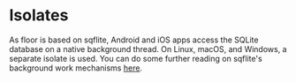 # Isolates

As floor is based on sqflite, Android and iOS apps access the SQLite database on a native background thread.
On Linux, macOS, and Windows, a separate isolate is used.
You can do some further reading on sqflite's background work mechanisms [here](https://github.com/tekartik/sqflite/blob/master/sqflite/doc/usage_recommendations.md).
